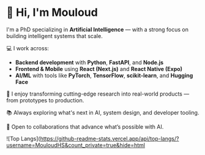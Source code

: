 # 👋 Hi, I'm Mouloud

I'm a PhD specializing in **Artificial Intelligence** — with a strong focus on building intelligent systems that scale.

💻 I work across:
- **Backend development** with **Python**, **FastAPI**, and **Node.js**
- **Frontend & Mobile** using **React (Next.js)** and **React Native (Expo)**
- **AI/ML** with tools like **PyTorch**, **TensorFlow**, **scikit-learn**, and **Hugging Face**

🚀 I enjoy transforming cutting-edge research into real-world products — from prototypes to production.

📚 Always exploring what's next in AI, system design, and developer tooling.

🧠 Open to collaborations that advance what’s possible with AI.

![Top Langs](https://github-readme-stats.vercel.app/api/top-langs/?username=MouloudHS&count_private=true&hide=html
